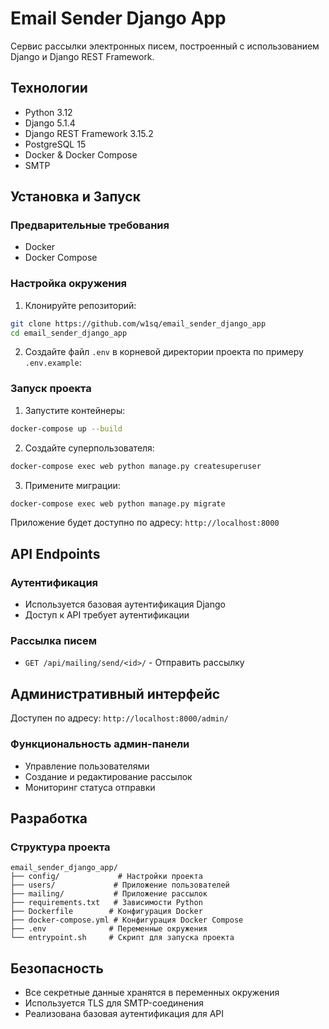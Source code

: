 # Email Sender Django App

Сервис рассылки электронных писем, построенный с использованием Django и Django REST Framework.

## Технологии

-   Python 3.12
-   Django 5.1.4
-   Django REST Framework 3.15.2
-   PostgreSQL 15
-   Docker & Docker Compose
-   SMTP

## Установка и Запуск

### Предварительные требования

-   Docker
-   Docker Compose

### Настройка окружения

1. Клонируйте репозиторий:

```bash
git clone https://github.com/w1sq/email_sender_django_app
cd email_sender_django_app
```

2. Создайте файл `.env` в корневой директории проекта по примеру `.env.example`:

### Запуск проекта

1. Запустите контейнеры:

```bash
docker-compose up --build
```

2. Создайте суперпользователя:

```bash
docker-compose exec web python manage.py createsuperuser
```

3. Примените миграции:

```bash
docker-compose exec web python manage.py migrate
```

Приложение будет доступно по адресу: `http://localhost:8000`

## API Endpoints

### Аутентификация

-   Используется базовая аутентификация Django
-   Доступ к API требует аутентификации

### Рассылка писем

-   `GET /api/mailing/send/<id>/` - Отправить рассылку

## Административный интерфейс

Доступен по адресу: `http://localhost:8000/admin/`

### Функциональность админ-панели

-   Управление пользователями
-   Создание и редактирование рассылок
-   Мониторинг статуса отправки

## Разработка

### Структура проекта

```
email_sender_django_app/
├── config/             # Настройки проекта
├── users/             # Приложение пользователей
├── mailing/           # Приложение рассылок
├── requirements.txt   # Зависимости Python
├── Dockerfile        # Конфигурация Docker
├── docker-compose.yml # Конфигурация Docker Compose
├── .env              # Переменные окружения
└── entrypoint.sh     # Скрипт для запуска проекта
```

## Безопасность

-   Все секретные данные хранятся в переменных окружения
-   Используется TLS для SMTP-соединения
-   Реализована базовая аутентификация для API

